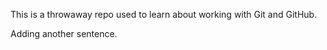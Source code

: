 This is a throwaway repo used to learn about working with Git and GitHub.


Adding another sentence.

